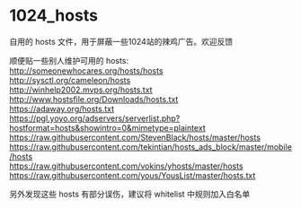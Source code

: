 # 1024_hosts
自用的 hosts 文件，用于屏蔽一些1024站的辣鸡广告。欢迎反馈

顺便贴一些别人维护可用的 hosts:  
http://someonewhocares.org/hosts/hosts  
http://sysctl.org/cameleon/hosts  
http://winhelp2002.mvps.org/hosts.txt  
http://www.hostsfile.org/Downloads/hosts.txt  
https://adaway.org/hosts.txt  
https://pgl.yoyo.org/adservers/serverlist.php?hostformat=hosts&showintro=0&mimetype=plaintext  
https://raw.githubusercontent.com/StevenBlack/hosts/master/hosts  
https://raw.githubusercontent.com/tekintian/hosts_ads_block/master/mobile/hosts  
https://raw.githubusercontent.com/vokins/yhosts/master/hosts  
https://raw.githubusercontent.com/yous/YousList/master/hosts.txt  

另外发现这些 hosts 有部分误伤，建议将 whitelist 中规则加入白名单
